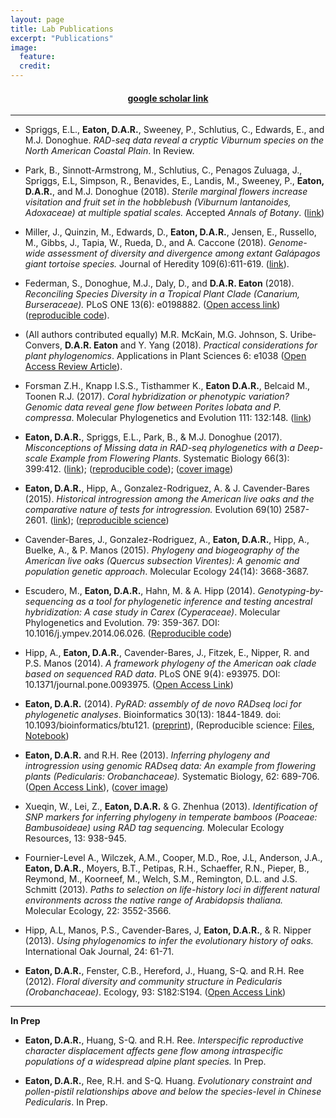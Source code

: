 ```yaml
---
layout: page
title: Lab Publications
excerpt: "Publications"
image:
  feature:
  credit:
---
```


<center>
<h4><a href="http://scholar.google.com/citations?user=mkn_GKsAAAAJ&hl=en">google scholar link</a></h4>
</center>

----------------

<!-- * Spriggs, E.L., **Eaton, D.A.R.**, Sweeney, P., Schlutius, C., Edwards, E., and M.J.
Donoghue. *RAD-seq data reveal a cryptic Viburnum species on the North
American Coastal Plain*. In Review. -->

* Spriggs, E.L., **Eaton, D.A.R.**, Sweeney, P., Schlutius, C., Edwards, E., and M.J.
Donoghue. *RAD-seq data reveal a cryptic Viburnum species on the North
American Coastal Plain*. In Review.

* Park, B., Sinnott-Armstrong, M., Schlutius, C., Penagos Zuluaga, J., Spriggs, E.L,
Simpson, R., Benavides, E., Landis, M., Sweeney, P., **Eaton, D.A.R.**, and
M.J. Donoghue (2018). *Sterile marginal flowers increase visitation and fruit set in the
hobblebush (Viburnum lantanoides, Adoxaceae) at multiple spatial scales.*
Accepted *Annals of Botany*. ([link](https://academic.oup.com/aob/advance-article/doi/10.1093/aob/mcy117/5047165))

* Miller, J., Quinzin, M., Edwards, D., **Eaton, D.A.R.**, Jensen, E., Russello, M.,
Gibbs, J., Tapia, W., Rueda, D., and A. Caccone (2018). *Genome-wide assessment of
diversity and divergence among extant Galápagos giant tortoise species.* 
Journal of Heredity 109(6):611-619. ([link](https://doi.org/10.1093/jhered/esy031)).

* Federman, S., Donoghue, M.J., Daly, D., and **D.A.R. Eaton** (2018). *Reconciling Species
Diversity in a Tropical Plant Clade (Canarium, Burseraceae).* PLoS ONE 13(6): e0198882. ([Open access link](http://journals.plos.org/plosone/article?id=10.1371/journal.pone.0198882))
([reproducible code](https://github.com/dereneaton/Canarium-GBS)).

* (All authors contributed equally) M.R. McKain, M.G. Johnson, S. Uribe‐Convers, 
**D.A.R. Eaton** and Y. Yang (2018). *Practical considerations for plant phylogenomics*. 
Applications in Plant Sciences 6: e1038 ([Open Access Review Article](https://onlinelibrary.wiley.com/doi/10.1002/aps3.1038#.WsJXeYVzylI.twitter)).

* Forsman Z.H., Knapp I.S.S., Tisthammer K., **Eaton D.A.R.**, Belcaid M.,
Toonen R.J. (2017). *Coral hybridization or phenotypic variation? Genomic
data reveal gene flow between Porites lobata and P. compressa*.
Molecular Phylogenetics and Evolution 111: 132:148.
([link](https://www.sciencedirect.com/science/article/pii/S1055790316303384?via%3Dihub))

* **Eaton, D.A.R.**, Spriggs, E.L., Park, B., & M.J. Donoghue (2017). *Misconceptions
of Missing data in RAD-seq phylogenetics with a Deep-scale Example from Flowering
Plants*. Systematic Biology 66(3): 399:412.
([link](https://academic.oup.com/sysbio/article/66/3/399/2682283)); 
([reproducible code](https://github.com/dereneaton/RADmissing)); 
([cover image](https://academic.oup.com/sysbio/article-pdf/66/3/i1/13134101/syx011.pdf))

* **Eaton, D.A.R.**, Hipp, A., Gonzalez-Rodriguez, A. & J. Cavender-Bares (2015).
*Historical introgression among the American live oaks and the comparative
nature of tests for introgression.* Evolution 69(10) 2587-2601.
([link](https://onlinelibrary.wiley.com/doi/10.1111/evo.12758)); 
([reproducible science](https://github.com/dereneaton/virentes))

* Cavender-Bares, J., Gonzalez-Rodriguez, A., **Eaton, D.A.R.**, Hipp, A.,
Buelke, A., & P. Manos (2015). *Phylogeny and biogeography of the American live
oaks (Quercus subsection Virentes): A genomic and population genetic approach*.
Molecular Ecology 24(14): 3668-3687.

* Escudero, M., **Eaton, D.A.R.**, Hahn, M. & A. Hipp (2014).
*Genotyping-by-sequencing as a tool for phylogenetic inference and testing
ancestral hybridization: A case study in Carex (Cyperaceae)*.
Molecular Phylogenetics and Evolution. 79: 359-367. DOI: 10.1016/j.ympev.2014.06.026.
([Reproducible code](http://nbviewer.ipython.org/gist/dereneaton/32382a28db11b83f6da5))

* Hipp, A., **Eaton, D.A.R.**, Cavender-Bares, J., Fitzek, E., Nipper, R. and P.S. Manos (2014).
*A framework phylogeny of the American oak clade based on sequenced RAD data*.
PLoS ONE 9(4): e93975. DOI: 10.1371/journal.pone.0093975.
([Open Access Link](http://www.plosone.org/article/info%3Adoi%2F10.1371%2Fjournal.pone.0093975))

* **Eaton, D.A.R.** (2014).
*PyRAD: assembly of de novo RADseq loci for phylogenetic analyses*.
Bioinformatics 30(13): 1844-1849. doi: 10.1093/bioinformatics/btu121.
([preprint](http://biorxiv.org/content/early/2013/12/03/001081)),
(Reproducible science:
[Files](http://bioinformatics.oxfordjournals.org/content/suppl/2014/03/05/btu121.DC1),
[Notebook](http://nbviewer.ipython.org/gist/dereneaton/9567786f0150354dd0c3))

* __Eaton, D.A.R.__ and R.H. Ree (2013).
*Inferring phylogeny and introgression using genomic RADseq data: An example
from flowering plants (Pedicularis: Orobanchaceae).* Systematic Biology, 62: 689-706.
([Open Access Link](http://sysbio.oxfordjournals.org/content/62/5/689)),
([cover image](http://sysbio.oxfordjournals.org/content/62/5.cover-expansion))  

* Xueqin, W., Lei, Z., **Eaton, D.A.R.** & G. Zhenhua (2013).
*Identification of SNP markers for inferring phylogeny in temperate bamboos
(Poaceae: Bambusoideae) using RAD tag sequencing.*
Molecular Ecology Resources, 13: 938-945.

* Fournier-Level A., Wilczek, A.M., Cooper, M.D., Roe, J.L, Anderson, J.A.,
**Eaton, D.A.R.**, Moyers, B.T., Petipas, R.H., Schaeffer, R.N., Pieper, B.,
Reymond, M., Koorneef, M., Welch, S.M., Remington, D.L. and J.S. Schmitt (2013).
*Paths to selection on life-history loci in different natural environments
across the native range of Arabidopsis thaliana.* Molecular Ecology, 22: 3552-3566.  

* Hipp, A.L, Manos, P.S., Cavender-Bares, J, **Eaton, D.A.R.**, & R. Nipper (2013).
*Using phylogenomics to infer the evolutionary history of oaks.*
International Oak Journal, 24: 61-71.   

* **Eaton, D.A.R.**, Fenster, C.B., Hereford, J., Huang, S-Q. and R.H. Ree (2012).
*Floral diversity and community structure in Pedicularis (Orobanchaceae)*.
Ecology, 93: S182:S194.
([Open Access Link](http://onlinelibrary.wiley.com/wol1/doi/10.1890/11-0501.1/full))


---------------  
**In Prep**


* **Eaton, D.A.R.**, Huang, S-Q. and R.H. Ree. *Interspecific reproductive
character displacement affects gene flow among intraspecific populations of a
widespread alpine plant species.* In Prep.


* **Eaton, D.A.R.**, Ree, R.H. and S-Q. Huang. *Evolutionary constraint and
pollen-pistil relationships above and below the species-level in Chinese
Pedicularis*. In Prep.
